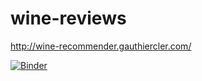 # wine-reviews

http://wine-recommender.gauthiercler.com/

[![Binder](https://mybinder.org/badge_logo.svg)](https://mybinder.org/v2/gh/gauthiercler/wine-reviews/master)

